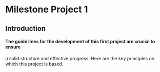 # **Milestone Project 1**
## __Introduction__

####  The guide lines for the development of this first project are crucial to ensure 
a solid structure and effective progress. Here are the key principles on which
this project is based.


  
